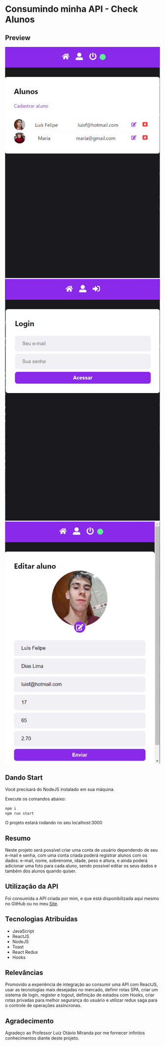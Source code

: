 # Consumindo minha API - Check Alunos

## Preview
![](/src/img/aluno1.PNG)
![](/src/img/aluno2.PNG)
![](/src/img/aluno3.PNG)

## Dando Start

Você precisará do NodeJS instalado em sua máquina.

Execute os comandos abaixo:

```
npm i
npm run start
```

O projeto estará rodando no seu localhost:3000

## Resumo 

Neste projeto será possível criar uma conta de usuário dependendo de seu e-mail e senha, com uma conta criada poderá registrar alunos com os dados: e-mail, nome, sobrenome, idade, peso e altura, e ainda poderá adicionar uma foto para cada aluno, sendo possível editar os seus dados e também dos alunos quando quiser.

## Utilização da API

Foi consumida a API criada por mim, e que está disponibilizada aqui mesmo no GitHub ou no meu [Site](http://35.199.116.113/).



## Tecnologias Atribuídas
- JavaScript
- ReactJS
- NodeJS
- Toast
- React Redux
- Hooks

## Relevâncias

Promovido a experiência de integração ao consumir uma API com ReactJS, usar as tecnologias mais desejadas no mercado, definir rotas SPA, criar um sistema de login, register e logout, definição de estados com Hooks, criar rotas privadas para melhor segurança do usuário e utilizar redux saga para o controle de operações assíncronas.

## Agradecimento

Agradeço ao Professor Luiz Otávio Miranda por me fornecer infinitos conhecimentos diante deste projeto.
